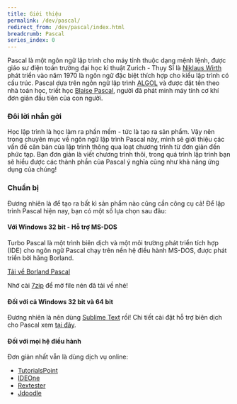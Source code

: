 ```yaml
---
title: Giới thiệu
permalink: /dev/pascal/
redirect_from: /dev/pascal/index.html
breadcrumb: Pascal
series_index: 0
---
```


Pascal là một ngôn ngữ lập trình cho máy tính thuộc dạng mệnh lệnh, được giáo sư điện toán trường đại học kỉ thuật Zurich - Thụy Sĩ là [Niklaus Wirth](https://vi.wikipedia.org/wiki/Niklaus_Wirth) phát triển vào năm 1970 là ngôn ngữ đặc biệt thích hợp cho kiểu lập trình có cấu trúc. Pascal dựa trên ngôn ngữ lập trình [ALGOL](https://vi.wikipedia.org/wiki/ALGOL) và được đặt tên theo nhà toán học, triết học [Blaise Pascal](https://vi.wikipedia.org/wiki/Blaise_Pascal), người đã phát minh máy tính cơ khí đơn giản đầu tiên của con người. 

### Đôi lời nhắn gởi

Học lập trình là học làm ra phần mềm - tức là tạo ra sản phẩm. Vậy nên trong chuyên mục về ngôn ngữ lập trình Pascal này, mình sẽ giới thiệu các vấn đề căn bản của lập trình thông qua loạt chương trình từ đơn giản đến phức tạp. Bạn đơn giản là viết chương trình thôi, trong quá trình lập trình bạn sẽ hiểu được các thành phần của Pascal ý nghĩa cũng như khả năng ứng dụng của chúng!

### Chuẩn bị

Đương nhiên là để tạo ra bất kì sản phẩm nào cũng cần công cụ cả! Để lập trình Pascal hiện nay, bạn có một số lựa chọn sau đâu:

#### Với Windows 32 bit - Hỗ trợ MS-DOS

Turbo Pascal là một trình biên dịch và một môi trường phát triển tích hợp (IDE) cho ngôn ngữ Pascal chạy trên nền hệ điều hành MS-DOS, được phát triển bởi hãng Borland.

[Tải về Borland Pascal](/download/BP70.7z)

Nhớ cài [7zip](http://www.7-zip.org/download.html) để mở file nén đã tải về nhé!

#### Đối với cả Windows 32 bit và 64 bit

Đương nhiên là nên dùng [Sublime Text](/dev/sublimetext) rồi! Chi tiết cài đặt hỗ trợ biên dịch cho Pascal xem [tại đây](/dev/sublimetext/installation).

#### Đối với mọi hệ điều hành

Đơn giản nhất vẫn là dùng dịch vụ online:

- [TutorialsPoint](https://www.tutorialspoint.com/compile_pascal_online.php)
- [IDEOne](http://ideone.com)
- [Rextester](http://rextester.com/l/pascal_online_compiler)
- [Jdoodle](https://www.jdoodle.com/execute-pascal-online)